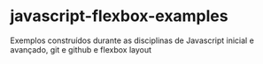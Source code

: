 # javascript-flexbox-examples
Exemplos construídos durante as disciplinas de Javascript inicial e avançado, git e github e flexbox layout
